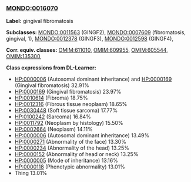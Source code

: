 
### [MONDO:0016070](http://purl.obolibrary.org/obo/MONDO_0016070)
**Label:** gingival fibromatosis

**Subclasses:** [MONDO:0011563](http://purl.obolibrary.org/obo/MONDO_0011563) (GINGF2), [MONDO:0007609](http://purl.obolibrary.org/obo/MONDO_0007609) (fibromatosis, gingival, 1), [MONDO:0012378](http://purl.obolibrary.org/obo/MONDO_0012378) (GINGF3), [MONDO:0012598](http://purl.obolibrary.org/obo/MONDO_0012598) (GINGF4), 

**Corr. equiv. classes:** [OMIM:611010](http://purl.obolibrary.org/obo/OMIM_611010), [OMIM:609955](http://purl.obolibrary.org/obo/OMIM_609955), [OMIM:605544](http://purl.obolibrary.org/obo/OMIM_605544), [OMIM:135300](http://purl.obolibrary.org/obo/OMIM_135300), 

**Class expressions from DL-Learner:**

- [HP:0000006](http://purl.obolibrary.org/obo/HP_0000006) (Autosomal dominant inheritance) and [HP:0000169](http://purl.obolibrary.org/obo/HP_0000169) (Gingival fibromatosis) 32.91%
- [HP:0000169](http://purl.obolibrary.org/obo/HP_0000169) (Gingival fibromatosis) 23.97%
- [HP:0010614](http://purl.obolibrary.org/obo/HP_0010614) (Fibroma) 18.75%
- [HP:0012316](http://purl.obolibrary.org/obo/HP_0012316) (Fibrous tissue neoplasm) 18.65%
- [HP:0030448](http://purl.obolibrary.org/obo/HP_0030448) (Soft tissue sarcoma) 17.77%
- [HP:0100242](http://purl.obolibrary.org/obo/HP_0100242) (Sarcoma) 16.84%
- [HP:0011792](http://purl.obolibrary.org/obo/HP_0011792) (Neoplasm by histology) 15.50%
- [HP:0002664](http://purl.obolibrary.org/obo/HP_0002664) (Neoplasm) 14.11%
- [HP:0000006](http://purl.obolibrary.org/obo/HP_0000006) (Autosomal dominant inheritance) 13.49%
- [HP:0000271](http://purl.obolibrary.org/obo/HP_0000271) (Abnormality of the face) 13.30%
- [HP:0000234](http://purl.obolibrary.org/obo/HP_0000234) (Abnormality of the head) 13.25%
- [HP:0000152](http://purl.obolibrary.org/obo/HP_0000152) (Abnormality of head or neck) 13.25%
- [HP:0000005](http://purl.obolibrary.org/obo/HP_0000005) (Mode of inheritance) 13.16%
- [HP:0000118](http://purl.obolibrary.org/obo/HP_0000118) (Phenotypic abnormality) 13.01%
- Thing 13.01%


